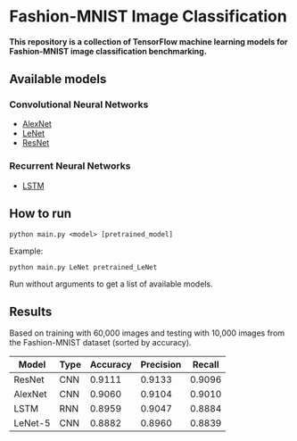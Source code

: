 # Fashion-MNIST Image Classification

#### This repository is a collection of TensorFlow machine learning models for Fashion-MNIST image classification benchmarking.

## Available models

### Convolutional Neural Networks
* [AlexNet](https://dl.acm.org/doi/10.1145/3065386) 
* [LeNet](https://ieeexplore.ieee.org/document/726791)
* [ResNet](https://ieeexplore.ieee.org/document/7780459)

### Recurrent Neural Networks
* [LSTM](https://www.mitpressjournals.org/doi/abs/10.1162/neco.1997.9.8.1735)

## How to run
```python main.py <model> [pretrained_model]```

Example: 

```python main.py LeNet pretrained_LeNet```

Run without arguments to get a list of available models.

## Results

Based on training with 60,000 images and testing with 10,000 images from the Fashion-MNIST dataset (sorted by accuracy).

| Model   | Type | Accuracy | Precision | Recall |  
| ------- | ---- | -------- | --------- | ------ |
| ResNet  | CNN  | 0.9111   | 0.9133    | 0.9096 |
| AlexNet | CNN  | 0.9060   | 0.9104    | 0.9010 |
| LSTM    | RNN  | 0.8959   | 0.9047    | 0.8884 |
| LeNet-5 | CNN  | 0.8882   | 0.8960    | 0.8839 |


